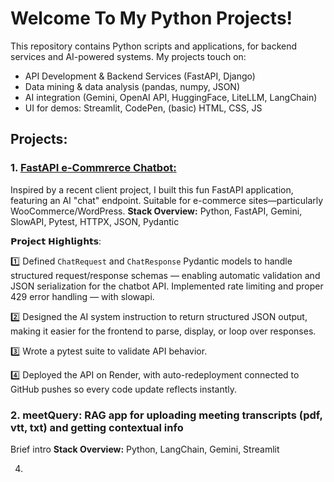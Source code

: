 # Welcome To My Python Projects!

This repository contains Python scripts and applications, for backend services and AI-powered systems.
My projects touch on:
- API Development & Backend Services (FastAPI, Django)
- Data mining & data analysis (pandas, numpy, JSON)
- AI integration (Gemini, OpenAI API, HuggingFace, LiteLLM, LangChain)
- UI for demos: Streamlit, CodePen, (basic) HTML, CSS, JS

## Projects:

### 1. [**FastAPI e-Commrerce Chatbot**:](https://github.com/Nneoma00/python--portfolio-projects/tree/main/woo-chatbot)
Inspired by a recent client project, I built this fun FastAPI application, featuring an AI "chat" endpoint. Suitable for e-commerce sites—particularly WooCommerce/WordPress.
**Stack Overview:** Python, FastAPI, Gemini, SlowAPI, Pytest, HTTPX, JSON, Pydantic 

𝗣𝗿𝗼𝗷𝗲𝗰𝘁 𝗛𝗶𝗴𝗵𝗹𝗶𝗴𝗵𝘁𝘀: 

1️⃣ Defined `ChatRequest` and `ChatResponse` Pydantic models to handle structured request/response schemas — enabling automatic validation and JSON serialization for the chatbot API.
Implemented rate limiting and proper 429 error handling — with slowapi.

2️⃣ Designed the AI system instruction to return structured JSON output, making it easier for the frontend to parse, display, or loop over responses.

3️⃣ Wrote a pytest suite to validate API behavior.

4️⃣ Deployed the API on Render, with auto-redeployment connected to GitHub pushes so every code update reflects instantly.

### 2. **meetQuery: RAG app for uploading meeting transcripts (pdf, vtt, txt) and getting contextual info**
Brief intro
**Stack Overview:** Python, LangChain, Gemini, Streamlit
  
4. 
